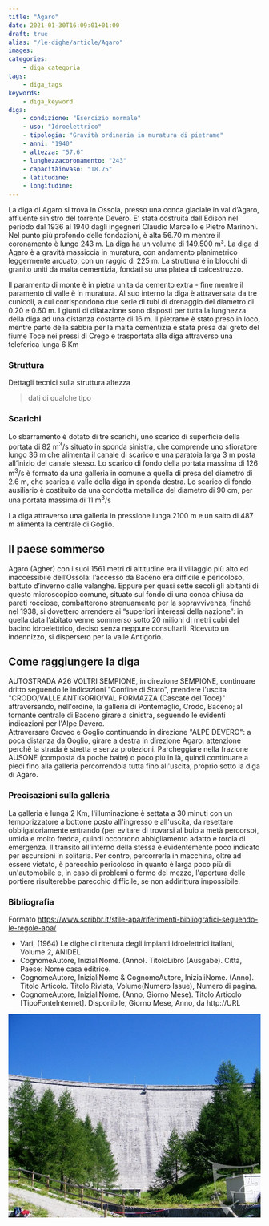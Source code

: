 ```yaml
---
title: "Agaro"
date: 2021-01-30T16:09:01+01:00
draft: true
alias: "/le-dighe/article/Agaro"
images:
categories:
    - diga_categoria
tags:
    - diga_tags
keywords: 
    - diga_keyword
diga:
    - condizione: "Esercizio normale"
    - uso: "Idroelettrico"
    - tipologia: "Gravità ordinaria in muratura di pietrame"
    - anni: "1940"
    - altezza: "57.6"
    - lunghezzacoronamento: "243"
    - capacitàinvaso: "18.75"
    - latitudine:
    - longitudine:
---
```


La diga di Agaro si trova in Ossola, presso una conca glaciale in val d’Agaro, affluente sinistro del torrente Devero. E’ stata costruita dall’Edison nel periodo dal 1936 al 1940 dagli ingegneri Claudio Marcello e Pietro Marinoni. 
Nel punto più profondo delle fondazioni, è alta 56.70 m mentre il coronamento è lungo 243 m. La diga ha un volume di 149.500 m&#x00B3;. La diga di Agaro è a gravità massiccia in muratura, con andamento planimetrico leggermente arcuato, con un raggio di 225 m.
La struttura è in blocchi di granito uniti da malta cementizia, fondati su una platea di calcestruzzo.

<!--more-->

Il paramento di monte è in pietra unita da cemento extra - fine mentre il paramento di valle è in muratura. 
Al suo interno la diga è attraversata da tre cunicoli, a cui corrispondono due serie di tubi di drenaggio del diametro di 0.20 e 0.60 m.  I giunti di dilatazione sono disposti per tutta la lunghezza della diga ad una distanza costante di 16 m.
Il pietrame è stato preso in loco, mentre parte della sabbia per la malta cementizia è stata presa dal greto del fiume Toce nei pressi di Crego e trasportata alla diga attraverso una teleferica lunga 6 Km

### Struttura

Dettagli tecnici sulla struttura altezza

> dati di qualche tipo

### Scarichi

Lo sbarramento è dotato di tre scarichi, uno scarico di superficie della portata di 82 m<sup>3</sup>/s  situato in sponda sinistra, che comprende uno sfioratore lungo 36 m che alimenta il canale di scarico e una paratoia larga 3 m posta all’inizio del canale stesso. 
Lo scarico di fondo della portata massima di 126 m<sup>3</sup>/s è formato da una galleria in comune a quella di presa del diametro di 2.6 m, che scarica a valle della diga in sponda destra. Lo scarico di fondo ausiliario è costituito da una condotta metallica del diametro di 90 cm, per una portata massima di 11 m<sup>3</sup>/s

La diga attraverso una galleria in pressione lunga 2100 m e un salto di 487 m alimenta la centrale di Goglio. 

## Il paese sommerso

Agaro (Agher) con i suoi 1561 metri di altitudine era il villaggio più alto ed inaccessibile dell’Ossola: l’accesso da Baceno era difficile e pericoloso, battuto d’inverno dalle valanghe. Eppure per quasi sette secoli gli abitanti di questo microscopico comune, situato sul fondo di una conca chiusa da pareti rocciose, combatterono strenuamente per la sopravvivenza, finché nel 1938, si dovettero arrendere ai “superiori interessi della nazione”:  in quella data l’abitato venne sommerso sotto 20 milioni di metri cubi del bacino idroelettrico, deciso senza neppure consultarli. Ricevuto un indennizzo, si dispersero per la valle Antigorio.

## Come raggiungere la diga

AUTOSTRADA A26 VOLTRI SEMPIONE, in direzione SEMPIONE, continuare dritto seguendo le indicazioni "Confine di Stato", prendere l'uscita "CRODO/VALLE ANTIGORIO/VAL FORMAZZA (Cascate del Toce)" attraversando, nell'ordine, la galleria di Pontemaglio, Crodo, Baceno; 
al tornante centrale di Baceno girare a sinistra, seguendo le evidenti indicazioni per l'Alpe Devero.  
Attraversare Croveo e Goglio continuando in direzione "ALPE DEVERO": a poca distanza da Goglio, girare a destra in direzione Agaro: attenzione perchè la strada è stretta e senza protezioni.
Parcheggiare nella frazione AUSONE (composta da poche baite) o poco più in là, quindi continuare a piedi fino alla galleria percorrendola tutta fino all'uscita, proprio sotto la diga di Agaro.

### Precisazioni sulla galleria

La galleria è lunga 2 Km, l'illuminazione è settata a 30 minuti con un temporizzatore a bottone posto all'ingresso e all'uscita, da resettare obbligatoriamente entrando (per evitare di trovarsi al buio a metà percorso), umida e molto fredda, quindi occorrono abbigliamento adatto e torcia di emergenza. 
Il transito all'interno della stessa è evidentemente poco indicato per escursioni in solitaria.
Per contro, percorrerla in macchina, oltre ad essere vietato, è parecchio pericoloso in quanto è larga poco più di un'automobile e, in caso di problemi o fermo del mezzo, l'apertura delle portiere risulterebbe parecchio difficile, se non addirittura impossibile.


### Bibliografia

Formato https://www.scribbr.it/stile-apa/riferimenti-bibliografici-seguendo-le-regole-apa/

- Vari, (1964) Le dighe di ritenuta degli impianti idroelettrici italiani, Volume 2, ANIDEL
- CognomeAutore, InizialiNome. (Anno). TitoloLibro (Ausgabe). Città, Paese: Nome casa editrice.
- CognomeAutore, InizialiNome & CognomeAutore, InizialiNome. (Anno). Titolo Articolo. Titolo Rivista, Volume(Numero Issue), Numero di pagina.
- CognomeAutore, InizialiNome. (Anno, Giorno Mese). Titolo Articolo [TipoFonteInternet]. Disponibile, Giorno Mese, Anno, da http://URL

![Diga da valle](diga_da_valle.jpg "Diga da valle")
